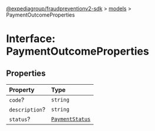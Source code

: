 [@expediagroup/fraudpreventionv2-sdk](../../index.md) > [models](../index.md) > PaymentOutcomeProperties

# Interface: PaymentOutcomeProperties

## Properties

| Property       | Type                                                           |
| :------------- | :------------------------------------------------------------- |
| `code`?        | `string`                                                       |
| `description`? | `string`                                                       |
| `status`?      | [`PaymentStatus`](../type-aliases/type-alias.PaymentStatus.md) |

